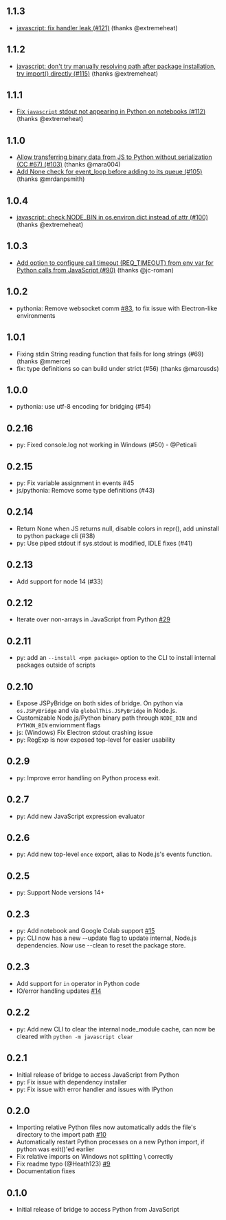 ## 1.1.3
* [javascript: fix handler leak (#121)](https://github.com/extremeheat/JSPyBridge/commit/5a2bd1eabf86987ab5641dd4913d3fc2e0ba4ad0) (thanks @extremeheat)

## 1.1.2
* [javascript: don't try manually resolving path after package installation, try import() directly (#115)](https://github.com/extremeheat/JSPyBridge/commit/0e3a0913165142a62616dafaca4003cee2af304f) (thanks @extremeheat)

## 1.1.1
* [Fix `javascript` stdout not appearing in Python on notebooks (#112)](https://github.com/extremeheat/JSPyBridge/commit/d2ec236ec6b348804103816ca92de98699cb9036) (thanks @extremeheat)

## 1.1.0
* [Allow transferring binary data from JS to Python without serialization (CC #67) (#103)](https://github.com/extremeheat/JSPyBridge/commit/36a0c74d14ef891a72f1c39d9c83bb4e36ab35ba) (thanks @mara004)
* [Add None check for event_loop before adding to its queue (#105)](https://github.com/extremeheat/JSPyBridge/commit/2f2752285e2c627c7b6ae88eb66a18a6517e8eaf) (thanks @mrdanpsmith)

## 1.0.4
* [javascript: check NODE_BIN in os.environ dict instead of attr (#100)](https://github.com/extremeheat/JSPyBridge/commit/054332f69b51ee2b9dca6d8de188313f9070d208) (thanks @extremeheat)

## 1.0.3
* [Add option to configure call timeout (REQ_TIMEOUT) from env var for Python calls from JavaScript (#90)](https://github.com/extremeheat/JSPyBridge/commit/95ad451f22ab5f20b8b63372377ea560a18c04b0) (thanks @jc-roman)

## 1.0.2
* pythonia: Remove websocket comm [#83](https://github.com/extremeheat/JSPyBridge/pull/83), to fix issue with Electron-like environments

## 1.0.1
* Fixing stdin String reading function that fails for long strings (#69) (thanks @mmerce)
* fix: type definitions so can build under strict (#56) (thanks @marcusds)

## 1.0.0
* pythonia: use utf-8 encoding for bridging (#54)

## 0.2.16
* py: Fixed console.log not working in Windows (#50) - @Peticali

## 0.2.15
* py: Fix variable assignment in events #45
* js/pythonia: Remove some type definitions (#43)

## 0.2.14
* Return None when JS returns null, disable colors in repr(), add uninstall to python package cli (#38)
* py: Use piped stdout if sys.stdout is modified, IDLE fixes (#41) 

## 0.2.13
* Add support for node 14 (#33)

## 0.2.12
* Iterate over non-arrays in JavaScript from Python [#29](https://github.com/extremeheat/JSPyBridge/pull/29)

## 0.2.11
* py: add an `--install <npm package>` option to the CLI to install internal packages outside of scripts

## 0.2.10
* Expose JSPyBridge on both sides of bridge. On python via `os.JSPyBridge` and via `globalThis.JSPyBridge` in Node.js.
* Customizable Node.js/Python binary path through `NODE_BIN` and `PYTHON_BIN` enviornment flags
* js: (Windows) Fix Electron stdout crashing issue
* py: RegExp is now exposed top-level for easier usability

## 0.2.9
* py: Improve error handling on Python process exit.

## 0.2.7
* py: Add new JavaScript expression evaluator

## 0.2.6
* py: Add new top-level `once` export, alias to Node.js's events function.

## 0.2.5
* py: Support Node versions 14+

## 0.2.3
* py: Add notebook and Google Colab support [#15](https://github.com/extremeheat/JSPyBridge/pull/15)
* py: CLI now has a new --update flag to update internal, Node.js dependencies. Now use --clean to reset the package store.

## 0.2.3
* Add support for `in` operator in Python code
* IO/error handling updates [#14](https://github.com/extremeheat/JSPyBridge/pull/14)

## 0.2.2
* py: Add new CLI to clear the internal node_module cache, can now be cleared with `python -m javascript clear`

## 0.2.1
* Initial release of bridge to access JavaScript from Python
* py: Fix issue with dependency installer
* py: Fix issue with error handler and issues with IPython

## 0.2.0
* Importing relative Python files now automatically adds the file's directory to the import path [#10](https://github.com/extremeheat/JSPyBridge/pull/10) 
* Automatically restart Python processes on a new Python import, if python was exit()'ed earlier
* Fix relative imports on Windows not splitting \ correctly
* Fix readme typo (@Heath123) [#9](https://github.com/extremeheat/JSPyBridge/pull/9)
* Documentation fixes

## 0.1.0

* Initial release of bridge to access Python from JavaScript
